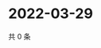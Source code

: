 # 2022-03-29

共 0 条

<!-- BEGIN WEIBO -->
<!-- 最后更新时间 Tue Mar 29 2022 16:18:49 GMT+0800 (China Standard Time) -->

<!-- END WEIBO -->
